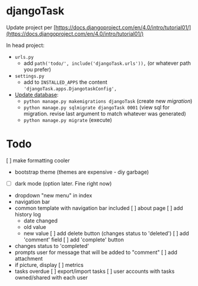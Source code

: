 # djangoTask

Update project per [https://docs.djangoproject.com/en/4.0/intro/tutorial01/](https://docs.djangoproject.com/en/4.0/intro/tutorial01/)

In head project:
- `urls.py`
  - add `path('todo/', include('djangoTask.urls')),` (or whatever path you prefer)
- `settings.py`
  - add to `INSTALLED_APPS` the content `'djangoTask.apps.DjangotaskConfig',`
- [Update database](https://docs.djangoproject.com/en/4.0/intro/tutorial02/):
  - `python manage.py makemigrations djangoTask` (create new *migration*)
  - `python manage.py sqlmigrate djangoTask 0001` (view sql for migration. revise last argument to match whatever was generated)
  - `python manage.py migrate` (execute)


# Todo
[ ] make formatting cooler
  - bootstrap theme (themes are expensive - diy garbage)
  - [ ] dark mode (option later.  Fine right now)
  - dropdown "new menu" in index
  - navigation bar
  - common template with navigation bar included
[ ] about page
[ ] add history log
    - date changed
    - old value
    - new value
[ ] add delete button (changes status to 'deleted')
[ ] add 'comment' field
[ ] add 'complete' button
  - changes status to 'completed'
  - prompts user for message that will be added to "comment"
[ ] add attachment
  - if picture, display
[ ] metrics
  - tasks overdue
[ ] export/import tasks
[ ] user accounts with tasks owned/shared with each user
